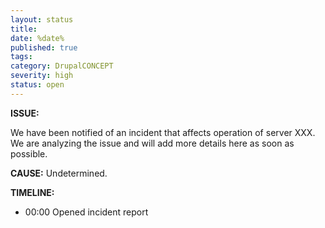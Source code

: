 ```yaml
---
layout: status
title: 
date: %date%
published: true
tags: 
category: DrupalCONCEPT
severity: high
status: open
---
```


**ISSUE:** 

We have been notified of an incident that affects operation of server XXX. We are analyzing the issue and will add more details here as soon as possible.

**CAUSE:** Undetermined.

**TIMELINE:**

* 00:00 Opened incident report
